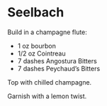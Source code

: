 # Seelbach

Build in a champagne flute:

* 1 oz bourbon
* 1/2 oz Cointreau
* 7 dashes Angostura Bitters
* 7 dashes Peychaud’s Bitters

Top with chilled champagne.

Garnish with a lemon twist.
